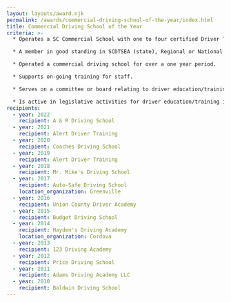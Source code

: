 ```yaml
---
layout: layouts/award.njk
permalink: /awards/commercial-driving-school-of-the-year/index.html
title: Commercial Driving School of the Year
criteria: >-
  * Operates a SC Commercial School with one to four certified Driver Training teachers.

  * A member in good standing in SCDTSEA (state), Regional or National Driver Training Organization.

  * Operated a commercial driving school for over a one year period.

  * Supports on-going training for staff.

  * Serves on a committee or board relating to driver education/training from a state or national organization.

  * Is active in legislative activities for driver education/training in the state of South Carolina.
recipients:
  - year: 2022
    recipient: A & R Driving School
  - year: 2021
    recipient: Alert Driver Training
  - year: 2020
    recipient: Coaches Driving School
  - year: 2019
    recipient: Alert Driver Training
  - year: 2018
    recipient: Mr. Mike's Driving School
  - year: 2017
    recipient: Auto-Safe Driving School
    location_organization: Greenville
  - year: 2016
    recipient: Union County Driver Academy
  - year: 2015
    recipient: Budget Driving School
  - year: 2014
    recipient: Hayden's Driving Academy
    location_organization: Cordova
  - year: 2013
    recipient: 123 Driving Academy
  - year: 2012
    recipient: Price Driving School
  - year: 2011
    recipient: Adams Driving Academy LLC
  - year: 2010
    recipient: Baldwin Driving School
---
```

